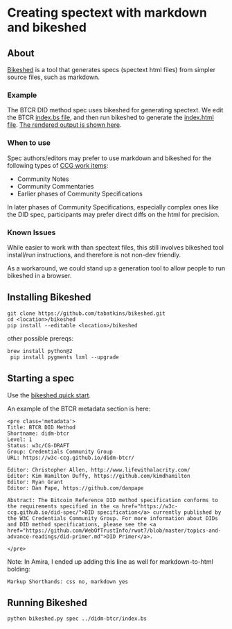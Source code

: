 # Creating spectext with markdown and bikeshed

## About

[Bikeshed](https://github.com/tabatkins/bikeshed) is a tool that generates specs (spectext html files) from simpler source files, such as markdown.

### Example

The BTCR DID method spec uses bikeshed for generating spectext. We edit the BTCR [index.bs file](https://github.com/w3c-ccg/didm-btcr/blob/gh-pages/index.bs), and then run bikeshed to generate the [index.html file](https://github.com/w3c-ccg/didm-btcr/blob/gh-pages/index.html). [The rendered output is shown here](https://w3c-ccg.github.io/didm-btcr/).

### When to use

Spec authors/editors may prefer to use markdown and bikeshed for the following types of [CCG work items](https://docs.google.com/document/d/1vj811aUbs8GwZUNo-LIFBHafsz4rZTSnRtPv7RQaqNc):

- Community Notes
- Community Commentaries
- Earlier phases of Community Specifications

In later phases of Community Specifications, especially complex ones like the DID spec, participants may prefer direct diffs on the html for precision. 

### Known Issues

While easier to work with than spectext files, this still involves bikeshed tool install/run instructions, and therefore is not non-dev friendly. 

As a workaround, we could stand up a generation tool to allow people to run bikeshed in a browser.

## Installing Bikeshed
```
git clone https://github.com/tabatkins/bikeshed.git
cd <location>/bikeshed
pip install --editable <location>/bikeshed
```

other possible prereqs:
```
brew install python@2
 pip install pygments lxml --upgrade
```

## Starting a spec

Use the [bikeshed quick start](https://github.com/tabatkins/bikeshed/blob/master/docs/quick-start.md).

An example of the BTCR metadata section is here:

```
<pre class='metadata'>
Title: BTCR DID Method
Shortname: didm-btcr
Level: 1
Status: w3c/CG-DRAFT
Group: Credentials Community Group
URL: https://w3c-ccg.github.io/didm-btcr/

Editor: Christopher Allen, http://www.lifewithalacrity.com/
Editor: Kim Hamilton Duffy, https://github.com/kimdhamilton
Editor: Ryan Grant
Editor: Dan Pape, https://github.com/danpape

Abstract: The Bitcoin Reference DID method specification conforms to the requirements specified in the <a href="https://w3c-ccg.github.io/did-spec/">DID specification</a> currently published by the W3C Credentials Community Group. For more information about DIDs and DID method specifications, please see the <a href="https://github.com/WebOfTrustInfo/rwot7/blob/master/topics-and-advance-readings/did-primer.md">DID Primer</a>.

</pre>

```

Note: In Amira, I ended up adding this line as well for markdown-to-html bolding:

```
Markup Shorthands: css no, markdown yes
```


## Running Bikeshed

```
python bikeshed.py spec ../didm-btcr/index.bs
```
